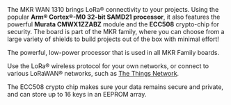 <FeatureDescription>
The MKR WAN 1310 brings LoRa® connectivity to your projects. Using the popular <b>Arm® Cortex®-M0 32-bit SAMD21 processor</b>, it also features the powerful <b>Murata CMWX1ZZABZ</b> module and the <b>ECC508</b> crypto-chip for security. The board is part of the MKR family, where you can choose from a large variety of shields to build projects out of the box with minimal effort!
</FeatureDescription>


<FeatureList>

<Feature title="Cortex-M0 32-bit SAMD21" image="core">

The powerful, low-power processor that is used in all MKR Family boards.

<FeatureLink title="Datasheet" url="https://content.arduino.cc/assets/mkr-microchip_samd21_family_full_datasheet-ds40001882d.pdf" download blank/>

</Feature>

<Feature title="Murata CMWX1ZZABZ" image="cellular">

Use the LoRa® wireless protocol for your own networks, or connect to various LoRaWAN® networks, such as [The Things Network](https://www.thethingsnetwork.org/).

<FeatureLink title="Datasheet" url="https://content.arduino.cc/assets/mkrwan1310-murata_lora_module-type_abz.pdf" download blank/>

</Feature>

<Feature title="ATECC508 crypto chip" image="crypto-chip">

The ECC508 crypto chip makes sure your data remains secure and private, and can store up to 16 keys in an EEPROM array.

<FeatureLink title="Datasheet" url="/resources/datasheets/ATECC508A-datasheet.pdf" download blank/>

</Feature>

</FeatureList>

